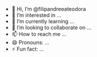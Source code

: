 - 👋 Hi, I’m @filipandreeateodora
- 👀 I’m interested in ...
- 🌱 I’m currently learning ...
- 💞️ I’m looking to collaborate on ...
- 📫 How to reach me ...
- 😄 Pronouns: ...
- ⚡ Fun fact: ...

<!---
filipandreeateodora/filipandreeateodora is a ✨ special ✨ repository because its `README.md` (this file) appears on your GitHub profile.
You can click the Preview link to take a look at your changes.
--->
